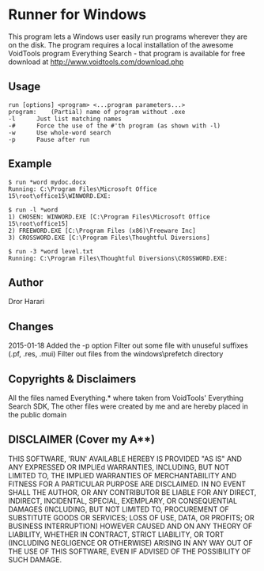 Runner for Windows
==================

This program lets a Windows user easily run programs wherever they are on the disk. The program requires a local installation of the awesome VoidTools program Everything Search - that program is available for free download at http://www.voidtools.com/download.php

Usage
-----
    run [options] <program> <...program parameters...>
    program:	(Partial) name of program without .exe
    -l		Just list matching names
    -#		Force the use of the #'th program (as shown with -l)
    -w		Use whole-word search
    -p		Pause after run

Example
-------

    $ run *word mydoc.docx
    Running: C:\Program Files\Microsoft Office 15\root\office15\WINWORD.EXE:

    $ run -l *word
    1) CHOSEN: WINWORD.EXE [C:\Program Files\Microsoft Office 15\root\office15]
    2) FREEWORD.EXE [C:\Program Files (x86)\Freeware Inc]
    3) CROSSWORD.EXE [C:\Program Files\Thoughtful Diversions]

    $ run -3 *word level.txt
    Running: C:\Program Files\Thoughtful Diversions\CROSSWORD.EXE:
    
Author
------
Dror Harari

Changes
-------
2015-01-18	Added the -p option
			Filter out some file with unuseful suffixes (.pf, .res, .mui)
			Filter out files from the windows\prefetch directory


Copyrights & Disclaimers
------------------------
All the files named Everything.* where taken from VoidTools' Everything 
Search SDK, The other files were created by me and are hereby placed in 
the public domain

DISCLAIMER (Cover my A**)
-------------------------

THIS SOFTWARE, 'RUN' AVAILABLE HEREBY IS PROVIDED "AS IS" AND ANY EXPRESSED 
OR IMPLIEd WARRANTIES, INCLUDING, BUT NOT LIMITED TO, THE IMPLIED WARRANTIES 
OF MERCHANTABILITY AND FITNESS FOR A PARTICULAR PURPOSE ARE DISCLAIMED. IN 
NO EVENT SHALL THE AUTHOR, OR ANY CONTRIBUTOR BE LIABLE FOR ANY DIRECT, 
INDIRECT, INCIDENTAL, SPECIAL, EXEMPLARY, OR CONSEQUENTIAL DAMAGES (INCLUDING, 
BUT NOT LIMITED TO, PROCUREMENT OF SUBSTITUTE GOODS OR SERVICES; LOSS OF USE, 
DATA, OR PROFITS; OR BUSINESS INTERRUPTION) HOWEVER CAUSED AND ON ANY THEORY 
OF LIABILITY, WHETHER IN CONTRACT, STRICT LIABILITY, OR TORT (INCLUDING 
NEGLIGENCE OR OTHERWISE) ARISING IN ANY WAY OUT OF THE USE OF THIS SOFTWARE, 
EVEN IF ADVISED OF THE POSSIBILITY OF SUCH DAMAGE.
